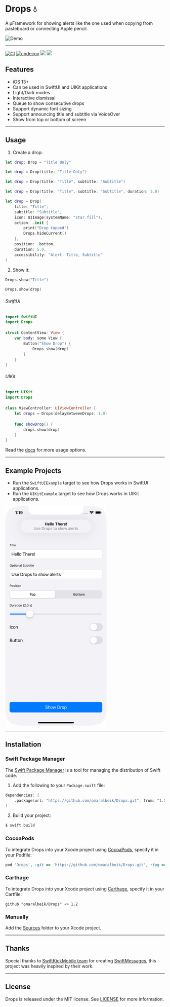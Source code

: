 # Drops 💧

A µFramework for showing alerts like the one used when copying from pasteboard or connecting Apple pencil.

![Demo](https://raw.githubusercontent.com/omaralbeik/Drops/main/Assets/demo.gif)

---

[![CI](https://github.com/omaralbeik/Drops/workflows/Drops/badge.svg)](https://github.com/omaralbeik/Drops/actions)
[![codecov](https://codecov.io/gh/omaralbeik/Drops/branch/main/graph/badge.svg?token=399UQIKSLR)](https://codecov.io/gh/omaralbeik/Drops)
[![](https://img.shields.io/endpoint?url=https%3A%2F%2Fswiftpackageindex.com%2Fapi%2Fpackages%2Fomaralbeik%2FDrops%2Fbadge%3Ftype%3Dswift-versions)](https://swiftpackageindex.com/omaralbeik/Drops)
[![](https://img.shields.io/endpoint?url=https%3A%2F%2Fswiftpackageindex.com%2Fapi%2Fpackages%2Fomaralbeik%2FDrops%2Fbadge%3Ftype%3Dplatforms)](https://swiftpackageindex.com/omaralbeik/Drops)
## Features

- iOS 13+
- Can be used in SwiftUI and UIKit applications
- Light/Dark modes
- Interactive dismissal
- Queue to show consecutive drops
- Support dynamic font sizing
- Support announcing title and subtitle via VoiceOver
- Show from top or bottom of screen

---

## Usage

1. Create a drop:

```swift
let drop: Drop = "Title Only"
```

```swift
let drop = Drop(title: "Title Only")
```

```swift
let drop = Drop(title: "Title", subtitle: "Subtitle")
```

```swift
let drop = Drop(title: "Title", subtitle: "Subtitle", duration: 5.0)
```

```swift
let drop = Drop(
    title: "Title",
    subtitle: "Subtitle",
    icon: UIImage(systemName: "star.fill"),
    action: .init {
        print("Drop tapped")
        Drops.hideCurrent()
    },
    position: .bottom,
    duration: 5.0,
    accessibility: "Alert: Title, Subtitle"
)
```

2. Show it:

```swift
Drops.show("Title")
```

```swift
Drops.show(drop)
```

###### SwiftUI
```swift
import SwiftUI
import Drops

struct ContentView: View {
    var body: some View {
        Button("Show Drop") {
            Drops.show(drop)
        }
    }
}
```

###### UIKit
```swift
import UIKit
import Drops

class ViewController: UIViewController {
    let drops = Drops(delayBetweenDrops: 1.0)

    func showDrop() {
        drops.show(drop)
    }
}
```

Read the [docs](https://omaralbeik.github.io/Drops) for more usage options.

---

## Example Projects

- Run the `SwiftUIExample` target to see how Drops works in SwiftUI applications.
- Run the `UIKitExample` target to see how Drops works in UIKit applications.

![Example](https://raw.githubusercontent.com/omaralbeik/Drops/main/Assets/example.png)

---

## Installation

### Swift Package Manager

The [Swift Package Manager](https://swift.org/package-manager/) is a tool for managing the distribution of Swift code.

1. Add the following to your `Package.swift` file:

```swift
dependencies: [
    .package(url: "https://github.com/omaralbeik/Drops.git", from: "1.5.0")
]
```

2. Build your project:

```sh
$ swift build
```

### CocoaPods

To integrate Drops into your Xcode project using [CocoaPods](https://cocoapods.org), specify it in your Podfile:

```rb
pod 'Drops', :git => 'https://github.com/omaralbeik/Drops.git', :tag => '1.5.0'
```

### Carthage

To integrate Drops into your Xcode project using [Carthage](https://github.com/Carthage/Carthage), specify it in your Cartfile:

```
github "omaralbeik/Drops" ~> 1.2
```

### Manually

Add the [Sources](https://github.com/omaralbeik/Drops/tree/main/Sources) folder to your Xcode project.

---

## Thanks

Special thanks to [SwiftKickMobile team](https://github.com/SwiftKickMobile) for creating [SwiftMessages](https://github.com/SwiftKickMobile/SwiftMessages), this project was heavily inspired by their work.

---

## License

Drops is released under the MIT license. See [LICENSE](https://github.com/omaralbeik/Drops/blob/main/LICENSE) for more information.
